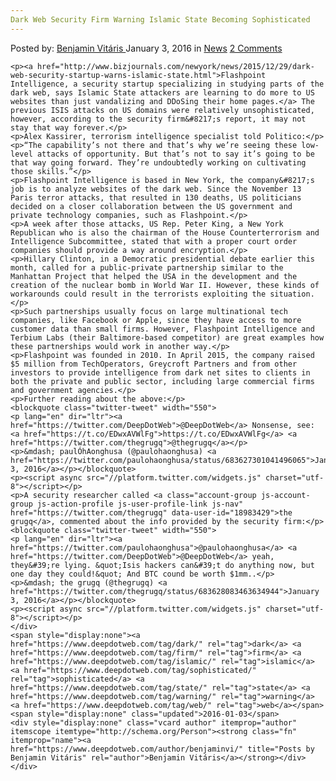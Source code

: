 ```yaml
---
Dark Web Security Firm Warning Islamic State Becoming Sophisticated
---
```

<article class="post-listing post-12837 post type-post status-publish format-standard hentry category-news tag-dark tag-firm tag-islamic tag-security tag-sophisticated tag-state  tag-web">
    <div class="post-inner">
        <span>Posted by: <a href="https://www.deepdotweb.com/author/benjaminvi/" title="">Benjamin Vitáris </a></span>
    <span>January 3, 2016</span>
    <span>in <a href="https://www.deepdotweb.com/category/news/" rel="category tag">News</a></span>
    <span><a href="https://www.deepdotweb.com/2016/01/03/dark-web-security-firm-warning-islamic-state-becoming-sophisticated/#comments">2 Comments</a></span>
    </p>
    <div class="clear"></div>
    
    <p><a href="http://www.bizjournals.com/newyork/news/2015/12/29/dark-web-security-startup-warns-islamic-state.html">Flashpoint Intelligence, a security startup specializing in studying parts of the dark web, says Islamic State attackers are learning to do more to US websites than just vandalizing and DDoSing their home pages.</a> The previous ISIS attacks on US domains were relatively unsophisticated, however, according to the security firm&#8217;s report, it may not stay that way forever.</p>
    <p>Alex Kassirer, terrorism intelligence specialist told Politico:</p>
    <p>“The capability’s not there and that’s why we’re seeing these low-level attacks of opportunity. But that’s not to say it’s going to be that way going forward. They’re undoubtedly working on cultivating those skills.”</p>
    <p>Flashpoint Intelligence is based in New York, the company&#8217;s job is to analyze websites of the dark web. Since the November 13 Paris terror attacks, that resulted in 130 deaths, US politicians decided on a closer collaboration between the US government and private technology companies, such as Flashpoint.</p>
    <p>A week after those attacks, US Rep. Peter King, a New York Republican who is also the chairman of the House Counterterrorism and Intelligence Subcommittee, stated that with a proper court order companies should provide a way around encryption.</p>
    <p>Hillary Clinton, in a Democratic presidential debate earlier this month, called for a public-private partnership similar to the Manhattan Project that helped the USA in the development and the creation of the nuclear bomb in World War II. However, these kinds of workarounds could result in the terrorists exploiting the situation.</p>
    <p>Such partnerships usually focus on large multinational tech companies, like Facebook or Apple, since they have access to more customer data than small firms. However, Flashpoint Intelligence and Terbium Labs (their Baltimore-based competitor) are great examples how these partnerships would work in another way.</p>
    <p>Flashpoint was founded in 2010. In April 2015, the company raised $5 million from TechOperators, Greycroft Partners and from other investors to provide intelligence from dark net sites to clients in both the private and public sector, including large commercial firms and government agencies.</p>
    <p>Further reading about the above:</p>
    <blockquote class="twitter-tweet" width="550">
    <p lang="en" dir="ltr"><a href="https://twitter.com/DeepDotWeb">@DeepDotWeb</a> Nonsense, see: <a href="https://t.co/EDwxAVWlFg">https://t.co/EDwxAVWlFg</a> <a href="https://twitter.com/thegrugq">@thegrugq</a></p>
    <p>&mdash; paulÓhAonghusa (@paulohaonghusa) <a href="https://twitter.com/paulohaonghusa/status/683627301041496065">January 3, 2016</a></p></blockquote>
    <p><script async src="//platform.twitter.com/widgets.js" charset="utf-8"></script></p>
    <p>A security researcher called <a class="account-group js-account-group js-action-profile js-user-profile-link js-nav" href="https://twitter.com/thegrugq" data-user-id="18983429">the grugq</a>, commented about the info provided by the security firm:</p>
    <blockquote class="twitter-tweet" width="550">
    <p lang="en" dir="ltr"><a href="https://twitter.com/paulohaonghusa">@paulohaonghusa</a> <a href="https://twitter.com/DeepDotWeb">@DeepDotWeb</a> yeah, they&#39;re lying. &quot;Isis hackers can&#39;t do anything now, but one day they could!&quot; And BTC cound be worth $1mm..</p>
    <p>&mdash; the grugq (@thegrugq) <a href="https://twitter.com/thegrugq/status/683628083463634944">January 3, 2016</a></p></blockquote>
    <p><script async src="//platform.twitter.com/widgets.js" charset="utf-8"></script></p>
    </div>
    <span style="display:none"><a href="https://www.deepdotweb.com/tag/dark/" rel="tag">dark</a> <a href="https://www.deepdotweb.com/tag/firm/" rel="tag">firm</a> <a href="https://www.deepdotweb.com/tag/islamic/" rel="tag">islamic</a>  <a href="https://www.deepdotweb.com/tag/sophisticated/" rel="tag">sophisticated</a> <a href="https://www.deepdotweb.com/tag/state/" rel="tag">state</a> <a href="https://www.deepdotweb.com/tag/warning/" rel="tag">warning</a> <a href="https://www.deepdotweb.com/tag/web/" rel="tag">web</a></span> <span style="display:none" class="updated">2016-01-03</span>
    <div style="display:none" class="vcard author" itemprop="author" itemscope itemtype="http://schema.org/Person"><strong class="fn" itemprop="name"><a href="https://www.deepdotweb.com/author/benjaminvi/" title="Posts by Benjamin Vitáris" rel="author">Benjamin Vitáris</a></strong></div>
    </div>
</article>

